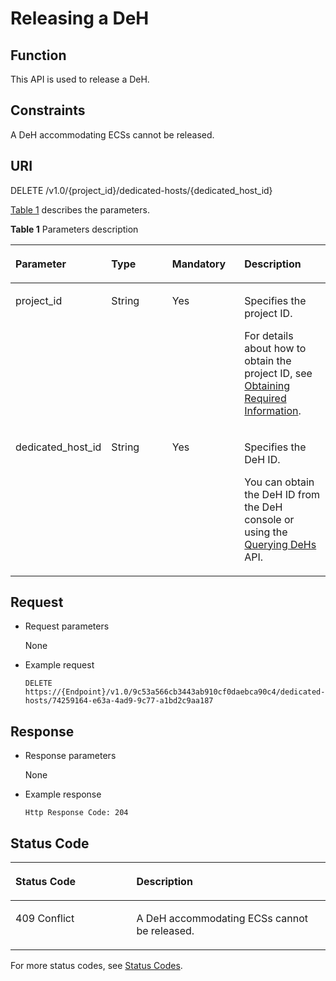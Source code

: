 # Releasing a DeH<a name="EN-US_TOPIC_0087389320"></a>

## Function<a name="section43680716"></a>

This API is used to release a DeH.

## Constraints<a name="section48477080"></a>

A DeH accommodating ECSs cannot be released.

## URI<a name="section57582125"></a>

DELETE /v1.0/\{project\_id\}/dedicated-hosts/\{dedicated\_host\_id\}

[Table 1](#table572214121015)  describes the parameters.

**Table  1**  Parameters description

<a name="table572214121015"></a>
<table><thead align="left"><tr id="row572516410109"><th class="cellrowborder" valign="top" width="21.23787621237876%" id="mcps1.2.5.1.1"><p id="p107252049107"><a name="p107252049107"></a><a name="p107252049107"></a><strong id="b3748104017259"><a name="b3748104017259"></a><a name="b3748104017259"></a>Parameter</strong></p>
</th>
<th class="cellrowborder" valign="top" width="23.44765523447655%" id="mcps1.2.5.1.2"><p id="p726975522919"><a name="p726975522919"></a><a name="p726975522919"></a><strong id="b1611144220256"><a name="b1611144220256"></a><a name="b1611144220256"></a>Type</strong></p>
</th>
<th class="cellrowborder" valign="top" width="24.48755124487551%" id="mcps1.2.5.1.3"><p id="p072564201017"><a name="p072564201017"></a><a name="p072564201017"></a><strong id="b189294272515"><a name="b189294272515"></a><a name="b189294272515"></a>Mandatory</strong></p>
</th>
<th class="cellrowborder" valign="top" width="30.826917308269174%" id="mcps1.2.5.1.4"><p id="p47253421017"><a name="p47253421017"></a><a name="p47253421017"></a><strong id="b1570119439251"><a name="b1570119439251"></a><a name="b1570119439251"></a>Description</strong></p>
</th>
</tr>
</thead>
<tbody><tr id="row107256481017"><td class="cellrowborder" valign="top" width="21.23787621237876%" headers="mcps1.2.5.1.1 "><p id="p1872514451016"><a name="p1872514451016"></a><a name="p1872514451016"></a>project_id</p>
</td>
<td class="cellrowborder" valign="top" width="23.44765523447655%" headers="mcps1.2.5.1.2 "><p id="p12269175511291"><a name="p12269175511291"></a><a name="p12269175511291"></a>String</p>
</td>
<td class="cellrowborder" valign="top" width="24.48755124487551%" headers="mcps1.2.5.1.3 "><p id="p147251646108"><a name="p147251646108"></a><a name="p147251646108"></a>Yes</p>
</td>
<td class="cellrowborder" valign="top" width="30.826917308269174%" headers="mcps1.2.5.1.4 "><p id="p6725747104"><a name="p6725747104"></a><a name="p6725747104"></a>Specifies the project ID.</p>
<p id="p7376194915119"><a name="p7376194915119"></a><a name="p7376194915119"></a>For details about how to obtain the project ID, see <a href="https://docs.otc.t-systems.com/en-us/api/apiug/apig-en-api-180328009.html" target="_blank" rel="noopener noreferrer">Obtaining Required Information</a>.</p>
</td>
</tr>
<tr id="row184436404555"><td class="cellrowborder" valign="top" width="21.23787621237876%" headers="mcps1.2.5.1.1 "><p id="p164455404556"><a name="p164455404556"></a><a name="p164455404556"></a>dedicated_host_id</p>
</td>
<td class="cellrowborder" valign="top" width="23.44765523447655%" headers="mcps1.2.5.1.2 "><p id="p29241051175512"><a name="p29241051175512"></a><a name="p29241051175512"></a>String</p>
</td>
<td class="cellrowborder" valign="top" width="24.48755124487551%" headers="mcps1.2.5.1.3 "><p id="p1592535185519"><a name="p1592535185519"></a><a name="p1592535185519"></a>Yes</p>
</td>
<td class="cellrowborder" valign="top" width="30.826917308269174%" headers="mcps1.2.5.1.4 "><p id="p1544524011550"><a name="p1544524011550"></a><a name="p1544524011550"></a>Specifies the DeH ID.</p>
<p id="p858154817367"><a name="p858154817367"></a><a name="p858154817367"></a>You can obtain the DeH ID from the DeH console or using the <a href="querying-dehs.md">Querying DeHs</a> API.</p>
</td>
</tr>
</tbody>
</table>

## Request<a name="section34329433"></a>

-   Request parameters

    None

-   Example request

    ```
    DELETE https://{Endpoint}/v1.0/9c53a566cb3443ab910cf0daebca90c4/dedicated-hosts/74259164-e63a-4ad9-9c77-a1bd2c9aa187
    ```


## Response<a name="section40529449"></a>

-   Response parameters

    None

-   Example response

    ```
    Http Response Code: 204
    ```


## Status Code<a name="section18068697"></a>

<a name="table61744252"></a>
<table><thead align="left"><tr id="row46013667"><th class="cellrowborder" valign="top" width="38.379999999999995%" id="mcps1.1.3.1.1"><p id="p36119548"><a name="p36119548"></a><a name="p36119548"></a>Status Code</p>
</th>
<th class="cellrowborder" valign="top" width="61.62%" id="mcps1.1.3.1.2"><p id="p40002310"><a name="p40002310"></a><a name="p40002310"></a>Description</p>
</th>
</tr>
</thead>
<tbody><tr id="row24476477"><td class="cellrowborder" valign="top" width="38.379999999999995%" headers="mcps1.1.3.1.1 "><p id="p36437619"><a name="p36437619"></a><a name="p36437619"></a>409 Conflict</p>
</td>
<td class="cellrowborder" valign="top" width="61.62%" headers="mcps1.1.3.1.2 "><p id="p65765997"><a name="p65765997"></a><a name="p65765997"></a>A DeH accommodating ECSs cannot be released.</p>
</td>
</tr>
</tbody>
</table>

For more status codes, see  [Status Codes](status-codes.md).


